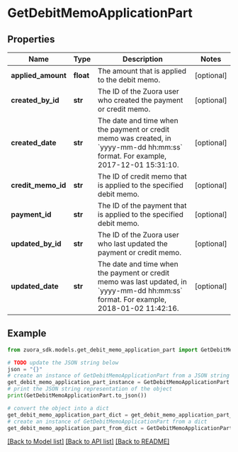 # GetDebitMemoApplicationPart


## Properties

Name | Type | Description | Notes
------------ | ------------- | ------------- | -------------
**applied_amount** | **float** | The amount that is applied to the debit memo.  | [optional] 
**created_by_id** | **str** | The ID of the Zuora user who created the payment or credit memo.  | [optional] 
**created_date** | **str** | The date and time when the payment or credit memo was created, in &#x60;yyyy-mm-dd hh:mm:ss&#x60; format. For example, 2017-12-01 15:31:10.  | [optional] 
**credit_memo_id** | **str** | The ID of credit memo that is applied to the specified debit memo.  | [optional] 
**payment_id** | **str** | The ID of the payment that is applied to the specified debit memo.  | [optional] 
**updated_by_id** | **str** | The ID of the Zuora user who last updated the payment or credit memo.  | [optional] 
**updated_date** | **str** | The date and time when the payment or credit memo was last updated, in &#x60;yyyy-mm-dd hh:mm:ss&#x60; format. For example, 2018-01-02 11:42:16.  | [optional] 

## Example

```python
from zuora_sdk.models.get_debit_memo_application_part import GetDebitMemoApplicationPart

# TODO update the JSON string below
json = "{}"
# create an instance of GetDebitMemoApplicationPart from a JSON string
get_debit_memo_application_part_instance = GetDebitMemoApplicationPart.from_json(json)
# print the JSON string representation of the object
print(GetDebitMemoApplicationPart.to_json())

# convert the object into a dict
get_debit_memo_application_part_dict = get_debit_memo_application_part_instance.to_dict()
# create an instance of GetDebitMemoApplicationPart from a dict
get_debit_memo_application_part_from_dict = GetDebitMemoApplicationPart.from_dict(get_debit_memo_application_part_dict)
```
[[Back to Model list]](../README.md#documentation-for-models) [[Back to API list]](../README.md#documentation-for-api-endpoints) [[Back to README]](../README.md)


